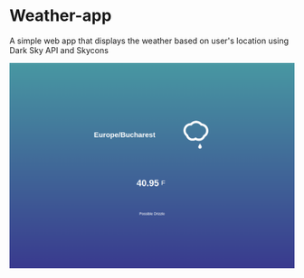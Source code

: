 # Weather-app
A simple web app that displays the weather based on user's location using Dark Sky API and Skycons

![Screenshot](https://github.com/RobertStancu/Weather-app/blob/master/Screenshot.png)
